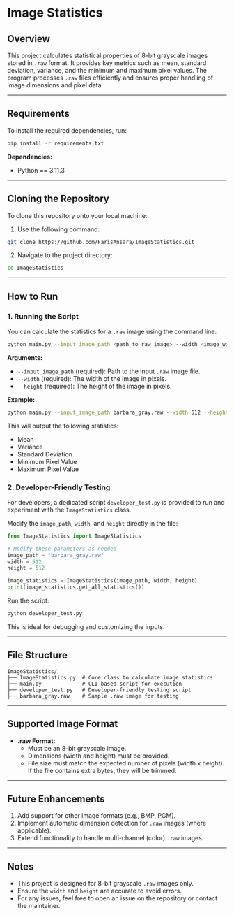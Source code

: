 # Image Statistics

## Overview
This project calculates statistical properties of 8-bit grayscale images stored in `.raw` format. It provides key metrics such as mean, standard deviation, variance, and the minimum and maximum pixel values. The program processes `.raw` files efficiently and ensures proper handling of image dimensions and pixel data.

---

## Requirements
To install the required dependencies, run:
```bash
pip install -r requirements.txt
```

**Dependencies:**
- Python == 3.11.3

---

## Cloning the Repository
To clone this repository onto your local machine:
1. Use the following command:
```bash
git clone https://github.com/FarisAnsara/ImageStatistics.git
```
2. Navigate to the project directory:
```bash
cd ImageStatistics
```

---

## How to Run

### 1. **Running the Script**
You can calculate the statistics for a `.raw` image using the command line:
```bash
python main.py --input_image_path <path_to_raw_image> --width <image_width> --height <image_height>
```

**Arguments:**
- `--input_image_path` (required): Path to the input `.raw` image file.
- `--width` (required): The width of the image in pixels.
- `--height` (required): The height of the image in pixels.

**Example:**
```bash
python main.py --input_image_path barbara_gray.raw --width 512 --height 512
```

This will output the following statistics:
- Mean
- Variance
- Standard Deviation
- Minimum Pixel Value
- Maximum Pixel Value

### 2. **Developer-Friendly Testing**
For developers, a dedicated script `developer_test.py` is provided to run and experiment with the `ImageStatistics` class.

Modify the `image_path`, `width`, and `height` directly in the file:
```python
from ImageStatistics import ImageStatistics

# Modify these parameters as needed
image_path = "barbara_gray.raw"
width = 512
height = 512

image_statistics = ImageStatistics(image_path, width, height)
print(image_statistics.get_all_statistics())
```
Run the script:
```bash
python developer_test.py
```
This is ideal for debugging and customizing the inputs.

---

## File Structure
```
ImageStatistics/
├── ImageStatistics.py  # Core class to calculate image statistics
├── main.py             # CLI-based script for execution
├── developer_test.py   # Developer-friendly testing script
├── barbara_gray.raw    # Sample .raw image for testing
```

---

## Supported Image Format
- **.raw Format:**
  - Must be an 8-bit grayscale image.
  - Dimensions (width and height) must be provided.
  - File size must match the expected number of pixels (width x height). If the file contains extra bytes, they will be trimmed.

---

## Future Enhancements
1. Add support for other image formats (e.g., BMP, PGM).
2. Implement automatic dimension detection for `.raw` images (where applicable).
3. Extend functionality to handle multi-channel (color) `.raw` images.

---

## Notes
- This project is designed for 8-bit grayscale `.raw` images only.
- Ensure the `width` and `height` are accurate to avoid errors.
- For any issues, feel free to open an issue on the repository or contact the maintainer.

